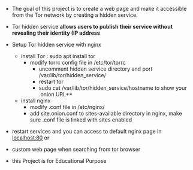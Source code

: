 
- The goal of this project is to create a web page and make it accessible from the Tor network by creating a hidden service.
  
- Tor hidden service **allows users to publish their service without revealing their identity (IP address**
- Setup Tor hidden service with nginx
  - install Tor : sudo apt install tor 
    - modify torrc config file in /etc/tor/torrc
      - uncomment hidden service directory and port /var/lib/tor/hidden_service/
      - restart tor
      - sudo cat /var/lib/tor/hidden_service/hostname to show your .onion URL**
  - install nginx
    - modify .conf file in /etc/nginx/ 
    - add site.onion.conf to sites-available directory in nginx, make sure .conf file is linked with sites enabled
- restart services and you can access to default nginx page in [localhost:80](http://localhost:80) or
- custom web page when searching from tor browser

- this Project is for Educational Purpose
